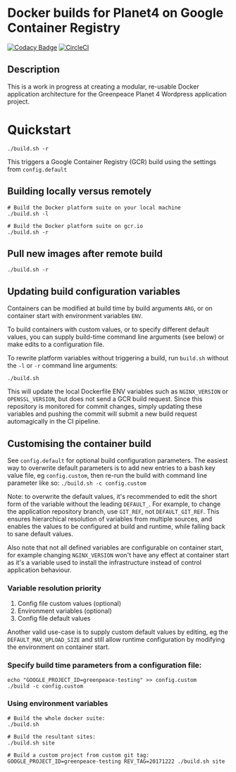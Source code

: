# Docker builds for Planet4 on Google Container Registry

[![Codacy Badge](https://api.codacy.com/project/badge/Grade/8c54834e6f1a4f3e864b5f8614347c01?branch=master)](https://www.codacy.com/app/Greenpeace/planet4-docker?utm_source=github.com&utm_medium=referral&utm_content=greenpeace/planet4-docker&utm_campaign=badger) [![CircleCI](https://circleci.com/gh/greenpeace/planet4-docker/tree/master.svg?style=shield)](https://circleci.com/gh/greenpeace/planet4-docker/tree/master)


## Description

This is a work in progress at creating a modular, re-usable Docker application architecture for the Greenpeace Planet 4 Wordpress application project.

# Quickstart

```
./build.sh -r
```

This triggers a Google Container Registry (GCR) build using the settings from `config.default`

## Building locally versus remotely
```
# Build the Docker platform suite on your local machine
./build.sh -l

# Build the Docker platform suite on gcr.io
./build.sh -r
```

## Pull new images after remote build
```
./build.sh -r
```

## Updating build configuration variables

Containers can be modified at build time by build arguments `ARG`, or on container start with environment variables `ENV`.

To build containers with custom values, or to specify different default values, you can supply build-time command line arguments (see below) or make edits to a configuration file.

To rewrite platform variables without triggering a build, run `build.sh` without the `-l` or `-r` command line arguments:

```
./build.sh
```

This will update the local Dockerfile ENV variables such as `NGINX_VERSION` or `OPENSSL_VERSION`, but does not send a GCR build request. Since this repository is monitored for commit changes, simply updating these variables and pushing the commit will submit a new build request automagically in the CI pipeline.

## Customising the container build

See `config.default` for optional build configuration parameters. The easiest way to overwrite default parameters is to add new entries to a bash key value file, eg `config.custom`, then re-run the build with command line parameter like so: `./build.sh -c config.custom`

Note: to overwrite the default values, it's recommended to edit the short form of the variable without the leading `DEFAULT_`. For example, to change the application repository branch, use `GIT_REF`, not `DEFAULT_GIT_REF`. This ensures hierarchical resolution of variables from multiple sources, and enables the values to be configured at build and runtime, while falling back to sane default values.

Also note that not all defined variables are configurable on container start, for example changing `NGINX_VERSION` won't have any effect at container start as it's a variable used to install the infrastructure instead of control application behaviour.

### Variable resolution priority
1.  Config file custom values (optional)
2.  Environment variables (optional)
3.  Config file default values

Another valid use-case is to supply custom default values by editing, eg the `DEFAULT_MAX_UPLOAD_SIZE` and still allow runtime configuration by modifying the environment on container start.

### Specify build time parameters from a configuration file:
```
echo "GOOGLE_PROJECT_ID=greenpeace-testing" >> config.custom
./build -c config.custom

```
### Using environment variables
```
# Build the whole docker suite:
./build.sh

# Build the resultant sites:
./build.sh site

# Build a custom project from custom git tag:
GOOGLE_PROJECT_ID=greenpeace-testing REV_TAG=20171222 ./build.sh site
```
